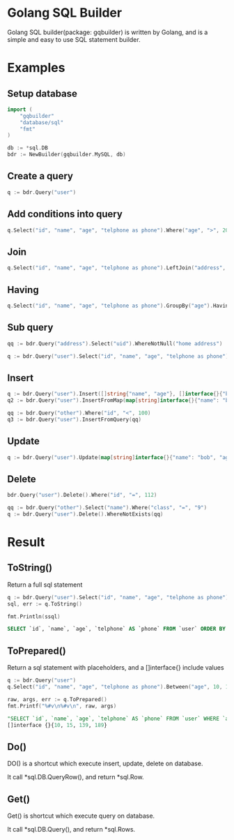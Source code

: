 # Golang SQL Builder

Golang SQL builder(package: gqbuilder) is written by Golang, and is a simple and easy to use SQL statement builder.


# Examples

## Setup database
```go
import (
    "gqbuilder"
    "database/sql"
    "fmt"
)

db := *sql.DB
bdr := NewBuilder(gqbuilder.MySQL, db)
```

## Create a query
```go
q := bdr.Query("user")
```

## Add conditions into query
```go
q.Select("id", "name", "age", "telphone as phone").Where("age", ">", 20).OrWhere("las_login", "!=", time.now())
```

## Join
```go
q.Select("id", "name", "age", "telphone as phone").LeftJoin("address", "user.id", "=", "address.uid")
```

## Having 
```go
q.Select("id", "name", "age", "telphone as phone").GroupBy("age").Having("id", "<", 100)
```

## Sub query
```go
qq := bdr.Query("address").Select("uid").WhereNotNull("home address")

q := bdr.Query("user").Select("id", "name", "age", "telphone as phone").Where("id", ">", "14").WhereInQuery("id", qq)
```

## Insert
```go
q := bdr.Query("user").Insert([]string{"name", "age"}, []interface{}{"bob", 18})
q2 := bdr.Query("user").InsertFromMap(map[string]interface{}{"name": "bob", "age": 19})

qq := bdr.Query("other").Where("id", "<", 100)
q3 := bdr.Query("user").InsertFromQuery(qq)
```

## Update
```go
q := bdr.Query("user").Update(map[string]interface{}{"name": "bob", "age": 19}).Where("id", "=", 119)
```

## Delete
```go
bdr.Query("user").Delete().Where("id", "=", 112)

qq := bdr.Query("other").Select("name").Where("class", "=", "9")
q := bdr.Query("user").Delete().WhereNotExists(qq)
```


# Result

## ToString()

Return a full sql statement

```go
q := bdr.Query("user").Select("id", "name", "age", "telphone as phone").OrderBy("age")
sql, err := q.ToString()

fmt.Println(ssql)
```
```sql
SELECT `id`, `name`, `age`, `telphone` AS `phone` FROM `user` ORDER BY `age` ASC 
```

## ToPrepared()

Return a sql statement with placeholders, and a []interface{} include values

```go
q := bdr.Query("user")
q.Select("id", "name", "age", "telphone as phone").Between("age", 10, 15).NotBetween("phone", 139, 189)

raw, args, err := q.ToPrepared()
fmt.Printf("%#v\n%#v\n", raw, args)
```

```sql
"SELECT `id`, `name`, `age`, `telphone` AS `phone` FROM `user` WHERE `age` BETWEEN ? AND ? AND `phone` NOT BETWEEN ? AND ?"
[]interface {}{10, 15, 139, 189}
```

## Do()

DO() is a shortcut which execute insert, update, delete on database. 

It call *sql.DB.QueryRow(), and return *sql.Row.


## Get()

Get() is shortcut which execute query on database.

It call *sql.DB.Query(), and return *sql.Rows.